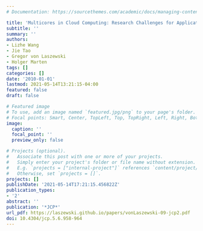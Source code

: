 ```yaml
---
# Documentation: https://sourcethemes.com/academic/docs/managing-content/

title: 'Multicores in Cloud Computing: Research Challenges for Applications'
subtitle: ''
summary: ''
authors:
- Lizhe Wang
- Jie Tao
- Gregor von Laszewski
- Holger Marten
tags: []
categories: []
date: '2010-01-01'
lastmod: 2021-05-14T13:21:15-04:00
featured: false
draft: false

# Featured image
# To use, add an image named `featured.jpg/png` to your page's folder.
# Focal points: Smart, Center, TopLeft, Top, TopRight, Left, Right, BottomLeft, Bottom, BottomRight.
image:
  caption: ''
  focal_point: ''
  preview_only: false

# Projects (optional).
#   Associate this post with one or more of your projects.
#   Simply enter your project's folder or file name without extension.
#   E.g. `projects = ["internal-project"]` references `content/project/deep-learning/index.md`.
#   Otherwise, set `projects = []`.
projects: []
publishDate: '2021-05-14T17:21:15.456822Z'
publication_types:
- '2'
abstract: ''
publication: '*JCP*'
url_pdf: https://laszewski.github.io/papers/vonLaszewski-09-jcp2.pdf
doi: 10.4304/jcp.5.6.958-964
---
```

